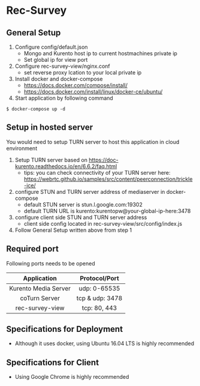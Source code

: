 # Rec-Survey

## General Setup
1. Configure config/default.json
    - Mongo and Kurento host ip to current hostmachines private ip
    - Set global ip for view port 
2. Configure rec-survey-view/nginx.conf
    - set reverse proxy lcation to your local private ip
3. Install docker and docker-compose
    - https://docs.docker.com/compose/install/
    - https://docs.docker.com/install/linux/docker-ce/ubuntu/
4. Start application by following command

```
$ docker-compose up -d
```

## Setup in hosted server
You would need to setup TURN server to host this application in cloud environment  
1. Setup TURN server based on https://doc-kurento.readthedocs.io/en/6.6.2/faq.html
    - tips: you can check connectivity of your TURN server here: https://webrtc.github.io/samples/src/content/peerconnection/trickle-ice/
2. configure STUN and TURN server address of mediaserver in docker-compose
    - default STUN server is stun.l.google.com:19302
    - default TURN URL is kurento:kurentopw@your-global-ip-here:3478
3. configure client side STUN and TURN server address
    - client side config located in rec-survey-view/src/config/index.js
4. Follow General Setup written above from step 1

## Required port
Following ports needs to be opened  

|Application         |Protocol/Port  |
|:------------------:|:-------------:|
|Kurento Media Server|udp: 0-65535   |
|coTurn Server       |tcp & udp: 3478|
|rec-survey-view     |tcp: 80, 443   |

## Specifications for Deployment
- Although it uses docker, using Ubuntu 16.04 LTS is highly recommended

## Specifications for Client
- Using Google Chrome is highly recommended
